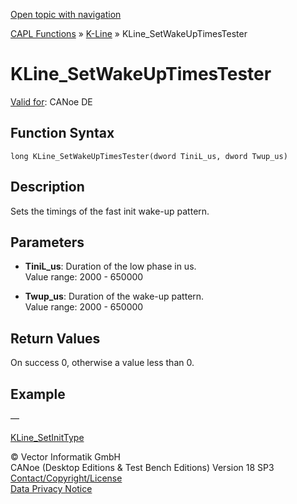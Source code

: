 [Open topic with navigation](../../../../../CANoeDEFamily.htm#Topics/CAPLFunctions/KLine/Functions/CAPLfunctionKLineSetWakeUpTimesTester.md)

[CAPL Functions](../../CAPLfunctions.md) » [K-Line](../CAPLfunctionsKLineOverview.md) » KLine_SetWakeUpTimesTester

# KLine_SetWakeUpTimesTester

[Valid for](../../../Shared/FeatureAvailability.md): CANoe DE

## Function Syntax

```
long KLine_SetWakeUpTimesTester(dword TiniL_us, dword Twup_us)
```

## Description

Sets the timings of the fast init wake-up pattern.

## Parameters

- **TiniL_us**: Duration of the low phase in us.  
  Value range: 2000 - 650000

- **Twup_us**: Duration of the wake-up pattern.  
  Value range: 2000 - 650000

## Return Values

On success 0, otherwise a value less than 0.

## Example

—

[KLine_SetInitType](CAPLfunctionKLineSetInitType.md)

© Vector Informatik GmbH  
CANoe (Desktop Editions & Test Bench Editions) Version 18 SP3  
[Contact/Copyright/License](../../../Shared/ContactCopyrightLicense.md)  
[Data Privacy Notice](https://www.vector.com/int/en/company/get-info/privacy-policy/)
